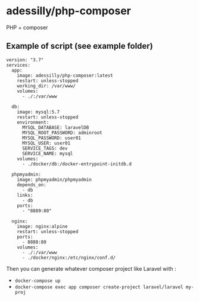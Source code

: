 # adessilly/php-composer
PHP + composer

## Example of script (see example folder)

````
version: "3.7"
services:
  app:
    image: adessilly/php-composer:latest
    restart: unless-stopped
    working_dir: /var/www/
    volumes:
      - ./:/var/www

  db:
    image: mysql:5.7
    restart: unless-stopped
    environment:
      MYSQL_DATABASE: laravelDB
      MYSQL_ROOT_PASSWORD: adminroot
      MYSQL_PASSWORD: user01
      MYSQL_USER: user01
      SERVICE_TAGS: dev
      SERVICE_NAME: mysql
    volumes:
      - ./docker/db:/docker-entrypoint-initdb.d

  phpmyadmin:
    image: phpmyadmin/phpmyadmin
    depends_on:
      - db
    links:
      - db
    ports:
      - "8889:80"

  nginx:
    image: nginx:alpine
    restart: unless-stopped
    ports:
      - 8888:80
    volumes:
      - ./:/var/www
      - ./docker/nginx:/etc/nginx/conf.d/
  ````
  
Then you can generate whatever composer project like Laravel with :
- `docker-compose up`
- `docker-compose exec app composer create-project laravel/laravel my-proj`







